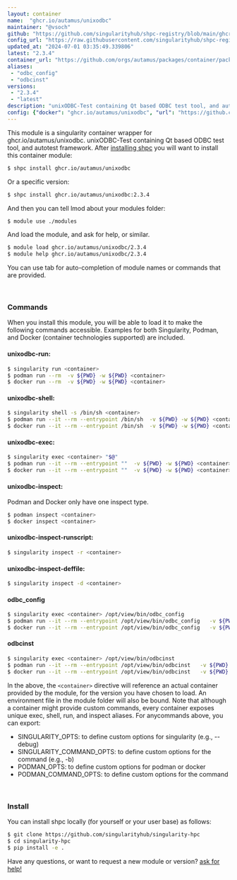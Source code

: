 ```yaml
---
layout: container
name:  "ghcr.io/autamus/unixodbc"
maintainer: "@vsoch"
github: "https://github.com/singularityhub/shpc-registry/blob/main/ghcr.io/autamus/unixodbc/container.yaml"
config_url: "https://raw.githubusercontent.com/singularityhub/shpc-registry/main/ghcr.io/autamus/unixodbc/container.yaml"
updated_at: "2024-07-01 03:35:49.339806"
latest: "2.3.4"
container_url: "https://github.com/orgs/autamus/packages/container/package/unixodbc"
aliases:
 - "odbc_config"
 - "odbcinst"
versions:
 - "2.3.4"
 - "latest"
description: "unixODBC-Test containing Qt based ODBC test tool, and autotest framework."
config: {"docker": "ghcr.io/autamus/unixodbc", "url": "https://github.com/orgs/autamus/packages/container/package/unixodbc", "maintainer": "@vsoch", "description": "unixODBC-Test containing Qt based ODBC test tool, and autotest framework.", "latest": {"2.3.4": "sha256:6f2a7eb8cba492f02ac83c1dd67e0cfaed157c120e0330db76153febc50d2e48"}, "tags": {"2.3.4": "sha256:6f2a7eb8cba492f02ac83c1dd67e0cfaed157c120e0330db76153febc50d2e48", "latest": "sha256:6f2a7eb8cba492f02ac83c1dd67e0cfaed157c120e0330db76153febc50d2e48"}, "aliases": {"odbc_config": "/opt/view/bin/odbc_config", "odbcinst": "/opt/view/bin/odbcinst"}}
---
```


This module is a singularity container wrapper for ghcr.io/autamus/unixodbc.
unixODBC-Test containing Qt based ODBC test tool, and autotest framework.
After [installing shpc](#install) you will want to install this container module:


```bash
$ shpc install ghcr.io/autamus/unixodbc
```

Or a specific version:

```bash
$ shpc install ghcr.io/autamus/unixodbc:2.3.4
```

And then you can tell lmod about your modules folder:

```bash
$ module use ./modules
```

And load the module, and ask for help, or similar.

```bash
$ module load ghcr.io/autamus/unixodbc/2.3.4
$ module help ghcr.io/autamus/unixodbc/2.3.4
```

You can use tab for auto-completion of module names or commands that are provided.

<br>

### Commands

When you install this module, you will be able to load it to make the following commands accessible.
Examples for both Singularity, Podman, and Docker (container technologies supported) are included.

#### unixodbc-run:

```bash
$ singularity run <container>
$ podman run --rm  -v ${PWD} -w ${PWD} <container>
$ docker run --rm  -v ${PWD} -w ${PWD} <container>
```

#### unixodbc-shell:

```bash
$ singularity shell -s /bin/sh <container>
$ podman run --it --rm --entrypoint /bin/sh  -v ${PWD} -w ${PWD} <container>
$ docker run --it --rm --entrypoint /bin/sh  -v ${PWD} -w ${PWD} <container>
```

#### unixodbc-exec:

```bash
$ singularity exec <container> "$@"
$ podman run --it --rm --entrypoint ""  -v ${PWD} -w ${PWD} <container> "$@"
$ docker run --it --rm --entrypoint ""  -v ${PWD} -w ${PWD} <container> "$@"
```

#### unixodbc-inspect:

Podman and Docker only have one inspect type.

```bash
$ podman inspect <container>
$ docker inspect <container>
```

#### unixodbc-inspect-runscript:

```bash
$ singularity inspect -r <container>
```

#### unixodbc-inspect-deffile:

```bash
$ singularity inspect -d <container>
```


#### odbc_config

```bash
$ singularity exec <container> /opt/view/bin/odbc_config
$ podman run --it --rm --entrypoint /opt/view/bin/odbc_config   -v ${PWD} -w ${PWD} <container> -c " $@"
$ docker run --it --rm --entrypoint /opt/view/bin/odbc_config   -v ${PWD} -w ${PWD} <container> -c " $@"
```


#### odbcinst

```bash
$ singularity exec <container> /opt/view/bin/odbcinst
$ podman run --it --rm --entrypoint /opt/view/bin/odbcinst   -v ${PWD} -w ${PWD} <container> -c " $@"
$ docker run --it --rm --entrypoint /opt/view/bin/odbcinst   -v ${PWD} -w ${PWD} <container> -c " $@"
```



In the above, the `<container>` directive will reference an actual container provided
by the module, for the version you have chosen to load. An environment file in the
module folder will also be bound. Note that although a container
might provide custom commands, every container exposes unique exec, shell, run, and
inspect aliases. For anycommands above, you can export:

 - SINGULARITY_OPTS: to define custom options for singularity (e.g., --debug)
 - SINGULARITY_COMMAND_OPTS: to define custom options for the command (e.g., -b)
 - PODMAN_OPTS: to define custom options for podman or docker
 - PODMAN_COMMAND_OPTS: to define custom options for the command

<br>

### Install

You can install shpc locally (for yourself or your user base) as follows:

```bash
$ git clone https://github.com/singularityhub/singularity-hpc
$ cd singularity-hpc
$ pip install -e .
```

Have any questions, or want to request a new module or version? [ask for help!](https://github.com/singularityhub/singularity-hpc/issues)
